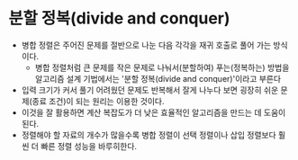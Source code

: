 # 분할 정복(divide and conquer)

- 병합 정렬은 주어진 문제를 절반으로 나눈 다음 각각을 재귀 호출로 풀어 가는 방식이다.
  - 병합 정렬처럼 큰 문제를 작은 문제로 나눠서(분할하여) 푸는(정복하는) 방법을 알고리즘 설계 기법에서는 '분할 정복(divide and conquer)'이라고 부른다
- 입력 크기가 커서 풀기 어려웠던 문제도 반복해서 잘게 나누다 보면 굉장히 쉬운 문제(종료 조건)이 되는 원리는 이용한 것이다.
- 이것을 잘 활용하면 계산 복잡도가 더 낮은 효율적인 알고리즘을 만드는 데 도움이 된다.
- 정렬해야 할 자료의 개수가 많을수록 병합 정렬이 선택 정렬이나 삽입 정렬보다 훨씬 더 빠른 정렬 성능을 바루히한다.
